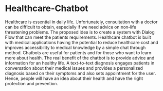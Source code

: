 # Healthcare-Chatbot
Healthcare is essential in daily life. Unfortunately, consultation with a doctor can be difficult to obtain, especially if we need advice on non-life threatening problems. The proposed idea is to create a system with Dialog Flow that can meet the patients requirements. Healthcare chatbot is built with medical applications having the potential to reduce healthcare cost and improves accessibility to medical knowledge by a simple chat through method. Chatbots are useful for patients and for those who want to learn more about health. The real benefit of the chatbot is to provide advice and information for an healthy life. A text-to-text diagnosis engages patients in conversation about their medical issues and provides a personalized diagnosis based on their symptoms and also sets appointment for the user. Hence, people will have an idea about their health and have the right protection and prevention.
